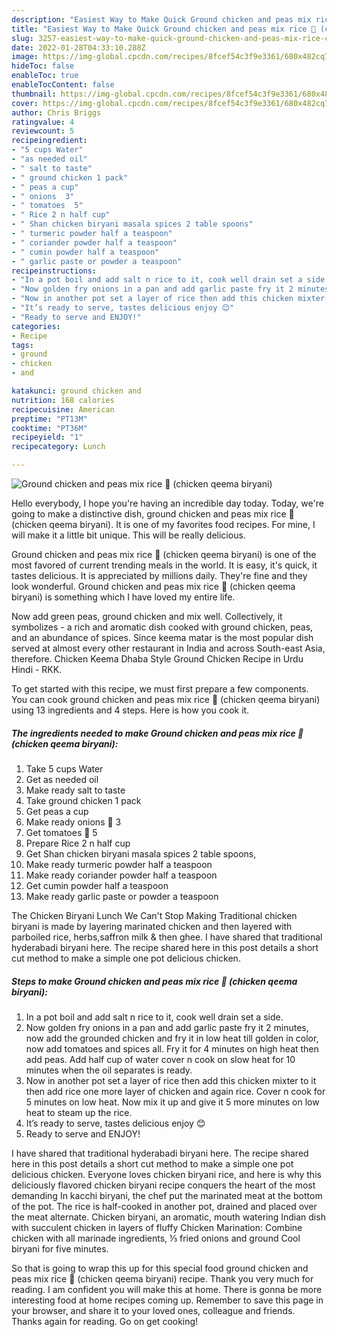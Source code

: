 ```yaml
---
description: "Easiest Way to Make Quick Ground chicken and peas mix rice 🍚 (chicken qeema biryani)"
title: "Easiest Way to Make Quick Ground chicken and peas mix rice 🍚 (chicken qeema biryani)"
slug: 3257-easiest-way-to-make-quick-ground-chicken-and-peas-mix-rice-chicken-qeema-biryani
date: 2022-01-28T04:33:10.288Z
image: https://img-global.cpcdn.com/recipes/8fcef54c3f9e3361/680x482cq70/ground-chicken-and-peas-mix-rice-chicken-qeema-biryani-recipe-main-photo.jpg
hideToc: false
enableToc: true
enableTocContent: false
thumbnail: https://img-global.cpcdn.com/recipes/8fcef54c3f9e3361/680x482cq70/ground-chicken-and-peas-mix-rice-chicken-qeema-biryani-recipe-main-photo.jpg
cover: https://img-global.cpcdn.com/recipes/8fcef54c3f9e3361/680x482cq70/ground-chicken-and-peas-mix-rice-chicken-qeema-biryani-recipe-main-photo.jpg
author: Chris Briggs
ratingvalue: 4
reviewcount: 5
recipeingredient:
- "5 cups Water"
- "as needed oil"
- " salt to taste"
- " ground chicken 1 pack"
- " peas a cup"
- " onions  3"
- " tomatoes  5"
- " Rice 2 n half cup"
- " Shan chicken biryani masala spices 2 table spoons"
- " turmeric powder half a teaspoon"
- " coriander powder half a teaspoon"
- " cumin powder half a teaspoon"
- " garlic paste or powder a teaspoon"
recipeinstructions:
- "In a pot boil and add salt n rice to it, cook well drain set a side."
- "Now golden fry onions in a pan and add garlic paste fry it 2 minutes, now add the grounded chicken and fry it in low heat till golden in color, now add tomatoes and spices all. Fry it for 4 minutes on high heat then add peas. Add half cup of water cover n cook on slow heat for 10 minutes when the oil separates is ready."
- "Now in another pot set a layer of rice then add this chicken mixter to it then add rice one more layer of chicken and again rice. Cover n cook for 5 minutes on low heat. Now mix it up and give it 5 more minutes on low heat to steam up the rice."
- "It’s ready to serve, tastes delicious enjoy 😊"
- "Ready to serve and ENJOY!"
categories:
- Recipe
tags:
- ground
- chicken
- and

katakunci: ground chicken and 
nutrition: 168 calories
recipecuisine: American
preptime: "PT13M"
cooktime: "PT36M"
recipeyield: "1"
recipecategory: Lunch

---
```



![Ground chicken and peas mix rice 🍚 (chicken qeema biryani)](https://img-global.cpcdn.com/recipes/8fcef54c3f9e3361/680x482cq70/ground-chicken-and-peas-mix-rice-chicken-qeema-biryani-recipe-main-photo.jpg)

Hello everybody, I hope you're having an incredible day today. Today, we're going to make a distinctive dish, ground chicken and peas mix rice 🍚 (chicken qeema biryani). It is one of my favorites food recipes. For mine, I will make it a little bit unique. This will be really delicious.

Ground chicken and peas mix rice 🍚 (chicken qeema biryani) is one of the most favored of current trending meals in the world. It is easy, it's quick, it tastes delicious. It is appreciated by millions daily. They're fine and they look wonderful. Ground chicken and peas mix rice 🍚 (chicken qeema biryani) is something which I have loved my entire life.

Now add green peas, ground chicken and mix well. Collectively, it symbolizes - a rich and aromatic dish cooked with ground chicken, peas, and an abundance of spices. Since keema matar is the most popular dish served at almost every other restaurant in India and across South-east Asia, therefore. Chicken Keema Dhaba Style Ground Chicken Recipe in Urdu Hindi - RKK.


To get started with this recipe, we must first prepare a few components. You can cook ground chicken and peas mix rice 🍚 (chicken qeema biryani) using 13 ingredients and 4 steps. Here is how you cook it.

<!--inarticleads1-->

##### The ingredients needed to make Ground chicken and peas mix rice 🍚 (chicken qeema biryani):

1. Take 5 cups Water
1. Get as needed oil
1. Make ready  salt to taste
1. Take  ground chicken 1 pack
1. Get  peas a cup
1. Make ready  onions 🧅 3
1. Get  tomatoes 🍅 5
1. Prepare  Rice 2 n half cup
1. Get  Shan chicken biryani masala spices 2 table spoons,
1. Make ready  turmeric powder half a teaspoon
1. Make ready  coriander powder half a teaspoon
1. Get  cumin powder half a teaspoon
1. Make ready  garlic paste or powder a teaspoon


The Chicken Biryani Lunch We Can&#39;t Stop Making Traditional chicken biryani is made by layering marinated chicken and then layered with parboiled rice, herbs,saffron milk &amp; then ghee. I have shared that traditional hyderabadi biryani here. The recipe shared here in this post details a short cut method to make a simple one pot delicious chicken. 

<!--inarticleads2-->

##### Steps to make Ground chicken and peas mix rice 🍚 (chicken qeema biryani):

1. In a pot boil and add salt n rice to it, cook well drain set a side.
1. Now golden fry onions in a pan and add garlic paste fry it 2 minutes, now add the grounded chicken and fry it in low heat till golden in color, now add tomatoes and spices all. Fry it for 4 minutes on high heat then add peas. Add half cup of water cover n cook on slow heat for 10 minutes when the oil separates is ready.
1. Now in another pot set a layer of rice then add this chicken mixter to it then add rice one more layer of chicken and again rice. Cover n cook for 5 minutes on low heat. Now mix it up and give it 5 more minutes on low heat to steam up the rice.
1. It’s ready to serve, tastes delicious enjoy 😊
1. Ready to serve and ENJOY!

I have shared that traditional hyderabadi biryani here. The recipe shared here in this post details a short cut method to make a simple one pot delicious chicken. Everyone loves chicken biryani rice, and here is why this deliciously flavored chicken biryani recipe conquers the heart of the most demanding In kacchi biryani, the chef put the marinated meat at the bottom of the pot. The rice is half-cooked in another pot, drained and placed over the meat alternate. Chicken biryani, an aromatic, mouth watering Indian dish with succulent chicken in layers of fluffy Chicken Marination: Combine chicken with all marinade ingredients, ⅓ fried onions and ground Cool biryani for five minutes. 

So that is going to wrap this up for this special food ground chicken and peas mix rice 🍚 (chicken qeema biryani) recipe. Thank you very much for reading. I am confident you will make this at home. There is gonna be more interesting food at home recipes coming up. Remember to save this page in your browser, and share it to your loved ones, colleague and friends. Thanks again for reading. Go on get cooking!
